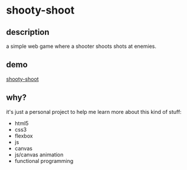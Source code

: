 # shooty-shoot

## description

a simple web game where a shooter shoots shots at enemies.

## demo

[shooty-shoot](https://mondaymachine.com/shooty-shoot/)

## why?

it's just a personal project to help me learn more about this kind of stuff:
* html5
* css3
* flexbox
* js
* canvas
* js/canvas animation
* functional programming